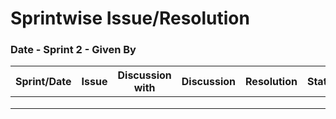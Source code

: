 # Sprintwise Issue/Resolution

### Date - Sprint 2 - Given By

| Sprint/Date | Issue | Discussion with | Discussion  | Resolution | Status |
| --- | --- | --- | --- | --- | --- |
|  |  |  |  |  |  |
|  |  |  |  |  |  |
|  |  |  |  |  |  |